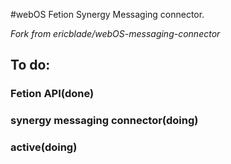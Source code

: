 #webOS Fetion Synergy Messaging connector.

*Fork from ericblade/webOS-messaging-connector*


## To do:

### Fetion API(done)

### synergy messaging connector(doing)

### active(doing)



